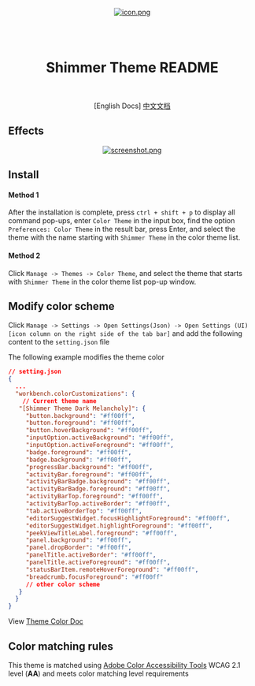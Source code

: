 <br/> <br/>

<div align="center">

  [![icon.png](https://i.postimg.cc/13dVCSNm/icon.png)](https://postimg.cc/k2x5Gkcz)

  <br/> <br/>
  <h1>Shimmer Theme README</h1>
  <br/>

  [English Docs]
    [中文文档](https://github.com/tenianon/shimmer-theme/blob/main/README_zh-cn.md)
    
</div>

## Effects

<div align="center">

  [![screenshot.png](https://i.postimg.cc/d3Fy29ZG/screenshot.png)](https://postimg.cc/Pp6JhY4q)

</div>

## Install

#### Method 1

After the installation is complete, press `ctrl + shift + p` to display all command pop-ups, enter `Color Theme` in the input box, find the option `Preferences: Color Theme` in the result bar, press Enter, and select the theme with the name starting with `Shimmer Theme` in the color theme list.



#### Method 2

Click `Manage -> Themes -> Color Theme`, and select the theme that starts with `Shimmer Theme` in the color theme list pop-up window.

## Modify color scheme

Click `Manage -> Settings -> Open Settings(Json) -> Open Settings (UI) [icon column on the right side of the tab bar]` and add the following content to the `setting.json` file

The following example modifies the theme color

```json
// setting.json
{
  ...
  "workbench.colorCustomizations": {
    // Current theme name
   "[Shimmer Theme Dark Melancholy]": {
     "button.background": "#ff00ff",
     "button.foreground": "#ff00ff",
     "button.hoverBackground": "#ff00ff",
     "inputOption.activeBackground": "#ff00ff",
     "inputOption.activeForeground": "#ff00ff",
     "badge.foreground": "#ff00ff",
     "badge.background": "#ff00ff",
     "progressBar.background": "#ff00ff",
     "activityBar.foreground": "#ff00ff",
     "activityBarBadge.background": "#ff00ff",
     "activityBarBadge.foreground": "#ff00ff",
     "activityBarTop.foreground": "#ff00ff",
     "activityBarTop.activeBorder": "#ff00ff",
     "tab.activeBorderTop": "#ff00ff",
     "editorSuggestWidget.focusHighlightForeground": "#ff00ff",
     "editorSuggestWidget.highlightForeground": "#ff00ff",
     "peekViewTitleLabel.foreground": "#ff00ff",
     "panel.background": "#ff00ff",
     "panel.dropBorder": "#ff00ff",
     "panelTitle.activeBorder": "#ff00ff",
     "panelTitle.activeForeground": "#ff00ff",
     "statusBarItem.remoteHoverForeground": "#ff00ff",
     "breadcrumb.focusForeground": "#ff00ff"
     // other color scheme
   }
  }
}
```

View [Theme Color Doc](https://code.visualstudio.com/api/references/theme-color)

## Color matching rules

This theme is matched using [Adobe Color Accessibility Tools](https://color.adobe.com/en/create/color-contrast-analyzer) WCAG 2.1 level (**AA**) and meets color matching level requirements
